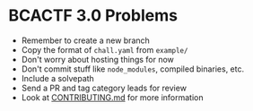 # BCACTF 3.0 Problems

- Remember to create a new branch
- Copy the format of `chall.yaml` from `example/`
- Don't worry about hosting things for now
- Don't commit stuff like `node_modules`, compiled binaries, etc.
- Include a solvepath
- Send a PR and tag category leads for review
- Look at [CONTRIBUTING.md](CONTRIBUTING.md) for more information

